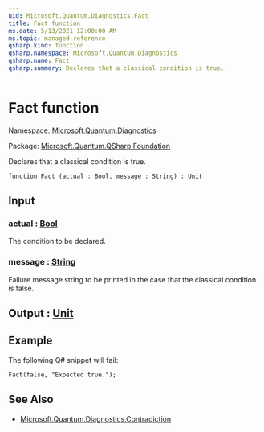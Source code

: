 ```yaml
---
uid: Microsoft.Quantum.Diagnostics.Fact
title: Fact function
ms.date: 5/13/2021 12:00:00 AM
ms.topic: managed-reference
qsharp.kind: function
qsharp.namespace: Microsoft.Quantum.Diagnostics
qsharp.name: Fact
qsharp.summary: Declares that a classical condition is true.
---
```


# Fact function

Namespace: [Microsoft.Quantum.Diagnostics](xref:Microsoft.Quantum.Diagnostics)

Package: [Microsoft.Quantum.QSharp.Foundation](https://nuget.org/packages/Microsoft.Quantum.QSharp.Foundation)


Declares that a classical condition is true.

```qsharp
function Fact (actual : Bool, message : String) : Unit
```


## Input

### actual : [Bool](xref:microsoft.quantum.qsharp.valueliterals#bool-literals)

The condition to be declared.


### message : [String](xref:microsoft.quantum.qsharp.valueliterals#string-literals)

Failure message string to be printed in the case that the classicalcondition is false.



## Output : [Unit](xref:microsoft.quantum.qsharp.valueliterals#unit-literal)



## Example

The following Q# snippet will fail:```qsharpFact(false, "Expected true.");```

## See Also

- [Microsoft.Quantum.Diagnostics.Contradiction](xref:Microsoft.Quantum.Diagnostics.Contradiction)